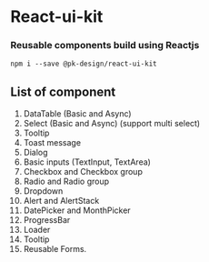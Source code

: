 # React-ui-kit

### Reusable components build using Reactjs

`npm i --save @pk-design/react-ui-kit`

## List of component

1. DataTable (Basic and Async)
2. Select (Basic and Async) (support multi select)
3. Tooltip
4. Toast message
5. Dialog
6. Basic inputs (TextInput, TextArea)
7. Checkbox and Checkbox group
8. Radio and Radio group
9. Dropdown
10. Alert and AlertStack
11. DatePicker and MonthPicker
12. ProgressBar
13. Loader
14. Tooltip
15. Reusable Forms.
